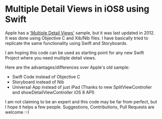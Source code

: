 Multiple Detail Views in iOS8 using Swift
===================

Apple has a ['Multiple Detail Views'](https://developer.apple.com/library/ios/samplecode/MultipleDetailViews/Introduction/Intro.html) sample, but it was last updated in 2012. It was done using Objective C and Xib/Nib files. I have basically tried to replicate the same functionality using Swift and Storyboards.

I am hoping this code can be used as starting point for any new Swift Project where you need multiple detail views.

Here are the advantages/differences over Apple's old sample:

* Swift Code instead of Objective C
* Storyboard instead of Nib
* Universal App instead of just iPad (Thanks to new SplitViewController and showDetailViewController iOS 8 API)

I am not claiming to be an expert and this code may be far from perfect, but I hope it helps a few people. Suggestions, Contributions, Pull Requests are welcome :-) 
